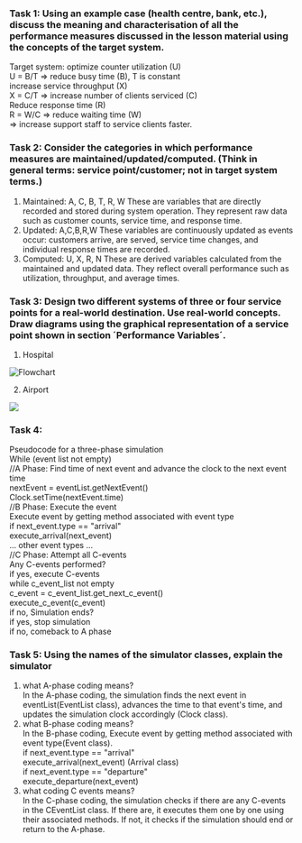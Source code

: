 ### Task 1: Using an example case (health centre, bank, etc.), discuss the meaning and characterisation of all the performance measures discussed in the lesson material using the concepts of the target system.
Target system:
optimize counter utilization (U)  
U = B/T => reduce busy time (B), T is constant  
increase service throughput (X)  
X = C/T => increase number of clients serviced (C)  
Reduce response time (R)  
R = W/C => reduce waiting time (W)  
=> increase support staff to service clients faster.  

### Task 2:  Consider the categories in which performance measures are maintained/updated/computed. (Think in general terms: service point/customer; not in target system terms.)
1. Maintained: A, C, B, T, R, W
These are variables that are directly recorded and stored during system operation. They represent raw data such as customer counts, service time, and response time.
2. Updated: A,C,B,R,W 
These variables are continuously updated as events occur: customers arrive, are served, service time changes, and individual response times are recorded.
3. Computed: U, X, R, N
These are derived variables calculated from the maintained and updated data. They reflect overall performance such as utilization, throughput, and average times.

### Task 3:  Design two different systems of three or four service points for a real-world destination. Use real-world concepts. Draw diagrams using the graphical representation of a service point shown in section ´Performance Variables´.
1. Hospital

![Flowchart](https://mermaid.ink/img/pako:eNo9kE1PhDAQhv9KM2eWAC3Q7cHEBW9qjHpy8VBp-Uig3ZQ2fhD-uwVc5zTzPvPOZGaGWgsJDJpBf9YdNxa9lpVCPm7PhZusHqV5R4fDzen88hQz9CzbfrJe25tOK0KFZwlDj85MvWr_ULGh0iPMUKlrq6-mciN3nhCG7vnHLkMArekFMGucDMDvHflawrziCmwnR1kB86mQDXeDraBSi7dduHrTerw6jXZtB6zhw-QrdxHcyrLnreHjv2qkEtIU2ikLDJNsGwJshi9gSUZDjPOc5NgTSuIAvlc1jGMcZZgmKU6TY0KXAH62tVFIj1FMIopjkkeEHtMApOj9wQ_7c7cfL78cnGtk?type=png)

2. Airport

[![](https://mermaid.ink/img/pako:eNo90EtvgzAMAOC_EvlMKyAppDlUGrDjpEndqaWHiJiHBkmVhr1Q__sCZcsp9mfHkSeojEIQUPfms2qldeStKDXx5-mcjzdnBrQXstkcsvPxNRIkb7F6J52-PIqymUjuLfa21N9WyhcqPFFBjmg_ugrJyWhcvVj82TsTJDPSqk43pJFuLYAAGtspEM6OGID_xyDnEKaZS3AtDliC8FeFtRx7V0Kp777tKvXJmOGv05qxaUHUsr_5aLwqP6LoZGPl8J-1qBXa3IzagUiSZHkExARfIOKEbylNU5ZSyhLOogC-5-w2imiYUB7v6C7ex_wewM8yNtzyfRixkNOIpSHj-10AqDpn7Mtj2cvO77-pm3D7?type=png)](https://mermaid.live/edit#pako:eNo90EtvgzAMAOC_EvlMKyAppDlUGrDjpEndqaWHiJiHBkmVhr1Q__sCZcsp9mfHkSeojEIQUPfms2qldeStKDXx5-mcjzdnBrQXstkcsvPxNRIkb7F6J52-PIqymUjuLfa21N9WyhcqPFFBjmg_ugrJyWhcvVj82TsTJDPSqk43pJFuLYAAGtspEM6OGID_xyDnEKaZS3AtDliC8FeFtRx7V0Kp777tKvXJmOGv05qxaUHUsr_5aLwqP6LoZGPl8J-1qBXa3IzagUiSZHkExARfIOKEbylNU5ZSyhLOogC-5-w2imiYUB7v6C7ex_wewM8yNtzyfRixkNOIpSHj-10AqDpn7Mtj2cvO77-pm3D7)

### Task 4: 
Pseudocode for a three-phase simulation  
While (event list not empty)  
//A Phase: Find time of next event and advance the clock to the next event time  
    nextEvent = eventList.getNextEvent()  
    Clock.setTime(nextEvent.time)  
//B Phase: Execute the event  
    Execute event by getting method associated with event type  
    if next_event.type == "arrival"  
        execute_arrival(next_event)  
    ... other event types ...  
//C Phase: Attempt all C-events  
Any C-events performed?  
if yes, execute C-events  
    while c_event_list not empty  
        c_event = c_event_list.get_next_c_event()  
        execute_c_event(c_event)  
if no, Simulation ends?  
    if yes, stop simulation  
    if no, comeback to A phase  

### Task 5: Using the names of the simulator classes, explain the simulator 
1. what A-phase coding means?   
In the A-phase coding, the simulation finds the next event in eventList(EventList class), advances the time  to that event's time, and updates the simulation clock accordingly (Clock class).  
2. what B-phase coding means?  
In the B-phase coding, Execute event by getting method associated with event type(Event class).   
    if next_event.type == "arrival"  
        execute_arrival(next_event) (Arrival class)  
    if next_event.type == "departure"  
        execute_departure(next_event)  
3. what coding C events means?  
In the C-phase coding, the simulation checks if there are any C-events in the CEventList class. If there are, it executes them one by one using their associated methods. If not, it checks if the simulation should end or return to the A-phase.
    

   